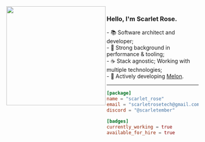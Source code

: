 <img width="260" src="https://github.com/scarletquasar/scarletquasar/assets/70824102/47fe2c44-8c33-4af4-98f4-9fb810928e3f" align="left">

### Hello, I'm Scarlet Rose.

<div>- 📚 Software architect and developer;
<div>- 🔗 Strong background in performance & tooling;
<div>- ☕ Stack agnostic; Working with multiple technologies;
<div>- 🚀 Actively developing <a href="https://github.com/MelonRuntime/Melon">Melon</a>.

<hr>

```toml
[package]
name = "scarlet_rose"
email = "scarletrosetech@gmail.com"
discord = "@scarletember"

[badges]
currently_working = true
available_for_hire = true
```
 
</div>

